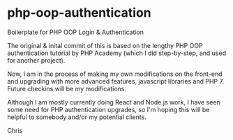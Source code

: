 # php-oop-authentication
Boilerplate for PHP OOP Login &amp; Authentication

The original & inital commit of this is based on the lengthy PHP OOP authentication tutorial by PHP Academy (which I did step-by-step, and used for another project).

Now, I am in the process of making my own modifications on the front-end and upgrading with more advanced features, javascript libraries and PHP 7. Future checkins will be my modifications. 

Although I am mostly currently doing React and Node.js work, I have seen some need for PHP authentication upgrades, so I'm hoping this will be helpful to somebody and/or my potential clients.

Chris

